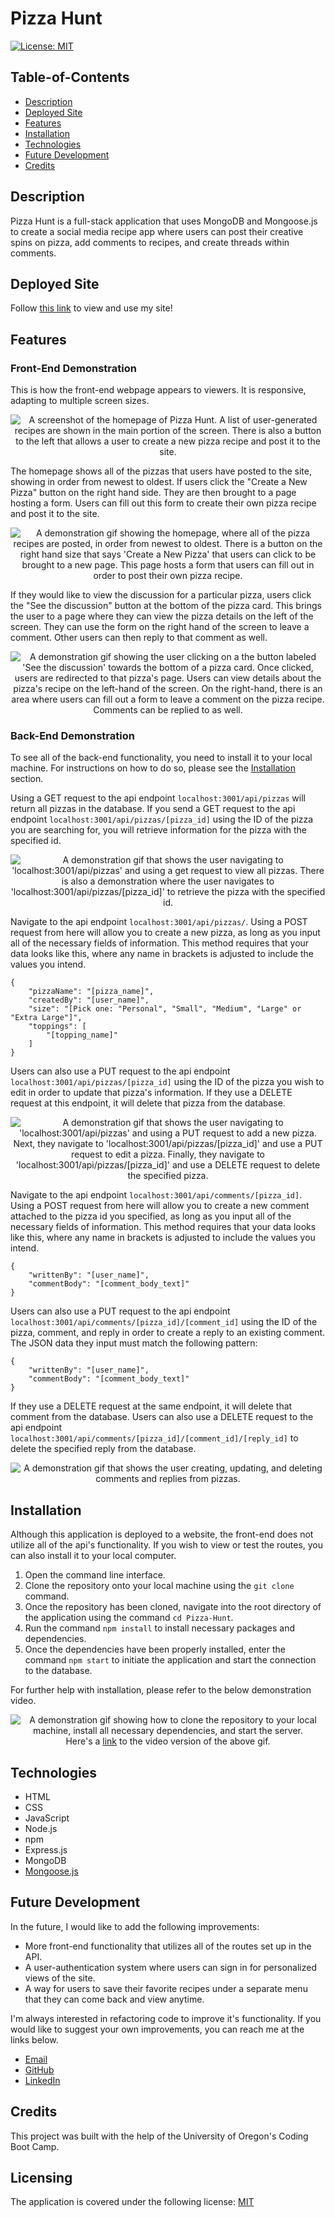 # Pizza Hunt

[![License: MIT](https://img.shields.io/badge/License-MIT-yellow.svg)](https://opensource.org/licenses/MIT)

## Table-of-Contents

- [Description](#description)
- [Deployed Site](#deployed-site)
- [Features](#features)
- [Installation](#installation)
- [Technologies](#technologies)
- [Future Development](#future-development)
- [Credits](#credits)

## Description

Pizza Hunt is a full-stack application that uses MongoDB and Mongoose.js to create a social media recipe app where users can post their creative spins on pizza, add comments to recipes, and create threads within comments.

## Deployed Site

Follow [this link](https://intense-retreat-40554.herokuapp.com/) to view and use my site!

## Features

### Front-End Demonstration

This is how the front-end webpage appears to viewers. It is responsive, adapting to multiple screen sizes.

<p align="center">
<img alt="A screenshot of the homepage of Pizza Hunt. A list of user-generated recipes are shown in the main portion of the screen. There is also a button to the left that allows a user to create a new pizza recipe and post it to the site." src="./assets/images/pizza-hunt-screenshot.jpg"/>
</p>

The homepage shows all of the pizzas that users have posted to the site, showing in order from newest to oldest. If users click the "Create a New Pizza" button on the right hand side. They are then brought to a page hosting a form. Users can fill out this form to create their own pizza recipe and post it to the site.

<p align="center">
<img alt="A demonstration gif showing the homepage, where all of the pizza recipes are posted, in order from newest to oldest. There is a button on the right hand size that says 'Create a New Pizza' that users can click to be brought to a new page. This page hosts a form that users can fill out in order to post their own pizza recipe." src="./assets/images/pizza-hunt-demo.gif"/>
</p>

If they would like to view the discussion for a particular pizza, users click the "See the discussion" button at the bottom of the pizza card. This brings the user to a page where they can view the pizza details on the left of the screen. They can use the form on the right hand of the screen to leave a comment. Other users can then reply to that comment as well.

<p align="center">
<img alt="A demonstration gif showing the user clicking on a the button labeled 'See the discussion' towards the bottom of a pizza card. Once clicked, users are redirected to that pizza's page. Users can view details about the pizza's recipe on the left-hand of the screen. On the right-hand, there is an area where users can fill out a form to leave a comment on the pizza recipe. Comments can be replied to as well." src="./assets/images/pizza-hunt-demo-2.gif"/> 
</p>

### Back-End Demonstration

To see all of the back-end functionality, you need to install it to your local machine. For instructions on how to do so, please see the [Installation](#installation) section.

Using a GET request to the api endpoint `localhost:3001/api/pizzas` will return all pizzas in the database. If you send a GET request to the api endpoint `localhost:3001/api/pizzas/[pizza_id]` using the ID of the pizza you are searching for, you will retrieve information for the pizza with the specified id.

<p align="center">
<img alt="A demonstration gif that shows the user navigating to 'localhost:3001/api/pizzas' and using a get request to view all pizzas. There is also a demonstration where the user navigates to 'localhost:3001/api/pizzas/[pizza_id]' to retrieve the pizza with the specified id." src="./assets/images/pizza-hunt-demo-3.gif"/>
</p>

Navigate to the api endpoint `localhost:3001/api/pizzas/`. Using a POST request from here will allow you to create a new pizza, as long as you input all of the necessary fields of information. This method requires that your data looks like this, where any name in brackets is adjusted to include the values you intend.

    {
        "pizzaName": "[pizza_name]",
        "createdBy": "[user_name]",
        "size": "[Pick one: "Personal", "Small", "Medium", "Large" or "Extra Large"]",
        "toppings": [
            "[topping_name]"
        ]
    }

Users can also use a PUT request to the api endpoint `localhost:3001/api/pizzas/[pizza_id]` using the ID of the pizza you wish to edit in order to update that pizza's information. If they use a DELETE request at this endpoint, it will delete that pizza from the database.

<p align="center">
<img alt="A demonstration gif that shows the user navigating to 'localhost:3001/api/pizzas' and using a PUT request to add a new pizza. Next, they navigate to 'localhost:3001/api/pizzas/[pizza_id]' and use a PUT request to edit a pizza. Finally, they navigate to 'localhost:3001/api/pizzas/[pizza_id]' and use a DELETE request to delete the specified pizza." src="./assets/images/pizza-hunt-demo-4.gif"/>
</p>

Navigate to the api endpoint `localhost:3001/api/comments/[pizza_id]`. Using a POST request from here will allow you to create a new comment attached to the pizza id you specified, as long as you input all of the necessary fields of information. This method requires that your data looks like this, where any name in brackets is adjusted to include the values you intend.

    {
        "writtenBy": "[user_name]",
        "commentBody": "[comment_body_text]"
    }

Users can also use a PUT request to the api endpoint `localhost:3001/api/comments/[pizza_id]/[comment_id]` using the ID of the pizza, comment, and reply in order to create a reply to an existing comment. The JSON data they input must match the following pattern:

    {
        "writtenBy": "[user_name]",
        "commentBody": "[comment_body_text]"
    }

If they use a DELETE request at the same endpoint, it will delete that comment from the database. Users can also use a DELETE request to the api endpoint `localhost:3001/api/comments/[pizza_id]/[comment_id]/[reply_id]` to delete the specified reply from the database.

<p align="center">
<img alt="A demonstration gif that shows the user creating, updating, and deleting comments and replies from pizzas." src="./assets/images/pizza-hunt-demo-5.gif"/>
</p>

## Installation

Although this application is deployed to a website, the front-end does not utilize all of the api's functionality. If you wish to view or test the routes, you can also install it to your local computer.

1. Open the command line interface.
2. Clone the repository onto your local machine using the `git clone` command.
3. Once the repository has been cloned, navigate into the root directory of the application using the command `cd Pizza-Hunt`.
4. Run the command `npm install` to install necessary packages and dependencies.
5. Once the dependencies have been properly installed, enter the command `npm start` to initiate the application and start the connection to the database.

For further help with installation, please refer to the below demonstration video.

<p align="center">
<img alt="A demonstration gif showing how to clone the repository to your local machine, install all necessary dependencies, and start the server." src="./assets/images/pizza-hunt-demo-6.gif"/>
<br>Here's a <a href="https://drive.google.com/file/d/1qyfim__s-QG4CCaNJktD9zR-dDs6rFMr/view" target="_blank">link</a> to the video version of the above gif.
</p>

## Technologies

- HTML
- CSS
- JavaScript
- Node.js
- npm
- Express.js
- MongoDB
- [Mongoose.js](https://mongoosejs.com/)

## Future Development

In the future, I would like to add the following improvements:

- More front-end functionality that utilizes all of the routes set up in the API.
- A user-authentication system where users can sign in for personalized views of the site.
- A way for users to save their favorite recipes under a separate menu that they can come back and view anytime.

I'm always interested in refactoring code to improve it's functionality. If you would like to suggest your own improvements, you can reach me at the links below.

- <a href="mailto:ashlynn4567@gmail.com">Email</a>
- <a href="https://github.com/ashlynn4567">GitHub</a>
- <a href="https://www.linkedin.com/in/ashley-lynn-smith/">LinkedIn</a>

## Credits

This project was built with the help of the University of Oregon's Coding Boot Camp.

## Licensing

The application is covered under the following license: [MIT](https://opensource.org/licenses/MIT)
